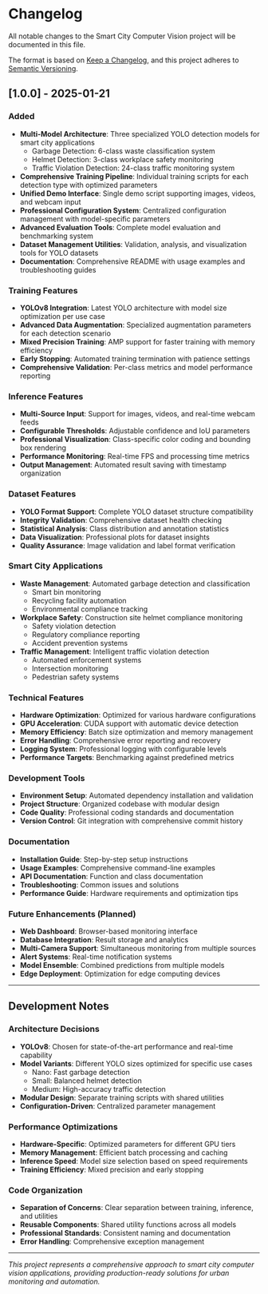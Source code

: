 # Changelog

All notable changes to the Smart City Computer Vision project will be documented in this file.

The format is based on [Keep a Changelog](https://keepachangelog.com/en/1.0.0/),
and this project adheres to [Semantic Versioning](https://semver.org/spec/v2.0.0.html).

## [1.0.0] - 2025-01-21

### Added
- **Multi-Model Architecture**: Three specialized YOLO detection models for smart city applications
  - Garbage Detection: 6-class waste classification system
  - Helmet Detection: 3-class workplace safety monitoring
  - Traffic Violation Detection: 24-class traffic monitoring system
- **Comprehensive Training Pipeline**: Individual training scripts for each detection type with optimized parameters
- **Unified Demo Interface**: Single demo script supporting images, videos, and webcam input
- **Professional Configuration System**: Centralized configuration management with model-specific parameters
- **Advanced Evaluation Tools**: Complete model evaluation and benchmarking system
- **Dataset Management Utilities**: Validation, analysis, and visualization tools for YOLO datasets
- **Documentation**: Comprehensive README with usage examples and troubleshooting guides

### Training Features
- **YOLOv8 Integration**: Latest YOLO architecture with model size optimization per use case
- **Advanced Data Augmentation**: Specialized augmentation parameters for each detection scenario
- **Mixed Precision Training**: AMP support for faster training with memory efficiency
- **Early Stopping**: Automated training termination with patience settings
- **Comprehensive Validation**: Per-class metrics and model performance reporting

### Inference Features
- **Multi-Source Input**: Support for images, videos, and real-time webcam feeds
- **Configurable Thresholds**: Adjustable confidence and IoU parameters
- **Professional Visualization**: Class-specific color coding and bounding box rendering
- **Performance Monitoring**: Real-time FPS and processing time metrics
- **Output Management**: Automated result saving with timestamp organization

### Dataset Features
- **YOLO Format Support**: Complete YOLO dataset structure compatibility
- **Integrity Validation**: Comprehensive dataset health checking
- **Statistical Analysis**: Class distribution and annotation statistics
- **Data Visualization**: Professional plots for dataset insights
- **Quality Assurance**: Image validation and label format verification

### Smart City Applications
- **Waste Management**: Automated garbage detection and classification
  - Smart bin monitoring
  - Recycling facility automation
  - Environmental compliance tracking
- **Workplace Safety**: Construction site helmet compliance monitoring
  - Safety violation detection
  - Regulatory compliance reporting
  - Accident prevention systems
- **Traffic Management**: Intelligent traffic violation detection
  - Automated enforcement systems
  - Intersection monitoring
  - Pedestrian safety systems

### Technical Features
- **Hardware Optimization**: Optimized for various hardware configurations
- **GPU Acceleration**: CUDA support with automatic device detection
- **Memory Efficiency**: Batch size optimization and memory management
- **Error Handling**: Comprehensive error reporting and recovery
- **Logging System**: Professional logging with configurable levels
- **Performance Targets**: Benchmarking against predefined metrics

### Development Tools
- **Environment Setup**: Automated dependency installation and validation
- **Project Structure**: Organized codebase with modular design
- **Code Quality**: Professional coding standards and documentation
- **Version Control**: Git integration with comprehensive commit history

### Documentation
- **Installation Guide**: Step-by-step setup instructions
- **Usage Examples**: Comprehensive command-line examples
- **API Documentation**: Function and class documentation
- **Troubleshooting**: Common issues and solutions
- **Performance Guide**: Hardware requirements and optimization tips

### Future Enhancements (Planned)
- **Web Dashboard**: Browser-based monitoring interface
- **Database Integration**: Result storage and analytics
- **Multi-Camera Support**: Simultaneous monitoring from multiple sources
- **Alert Systems**: Real-time notification systems
- **Model Ensemble**: Combined predictions from multiple models
- **Edge Deployment**: Optimization for edge computing devices

---

## Development Notes

### Architecture Decisions
- **YOLOv8**: Chosen for state-of-the-art performance and real-time capability
- **Model Variants**: Different YOLO sizes optimized for specific use cases
  - Nano: Fast garbage detection
  - Small: Balanced helmet detection
  - Medium: High-accuracy traffic detection
- **Modular Design**: Separate training scripts with shared utilities
- **Configuration-Driven**: Centralized parameter management

### Performance Optimizations
- **Hardware-Specific**: Optimized parameters for different GPU tiers
- **Memory Management**: Efficient batch processing and caching
- **Inference Speed**: Model size selection based on speed requirements
- **Training Efficiency**: Mixed precision and early stopping

### Code Organization
- **Separation of Concerns**: Clear separation between training, inference, and utilities
- **Reusable Components**: Shared utility functions across all models
- **Professional Standards**: Consistent naming and documentation
- **Error Handling**: Comprehensive exception management

---

*This project represents a comprehensive approach to smart city computer vision applications, providing production-ready solutions for urban monitoring and automation.*